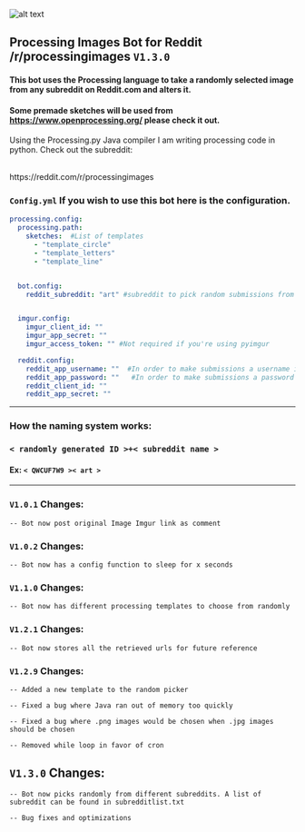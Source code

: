 ![alt text](https://i.imgur.com/yztjtDY.png "Logo Title Text 1")

## Processing Images Bot for Reddit /r/processingimages `V1.3.0`

#### This bot uses the Processing language to take a randomly selected image from any subreddit on Reddit.com and alters it.

#### Some premade sketches will be used from https://www.openprocessing.org/ please check it out.

Using the Processing.py Java compiler I am writing processing code in python.
Check out the subreddit:

<br/>
https://reddit.com/r/processingimages
<br/>

### `Config.yml` If you wish to use this bot here is the configuration.
```yaml
processing.config:
  processing.path:
    sketches:  #List of templates
      - "template_circle"
      - "template_letters"
      - "template_line"


  bot.config:
    reddit_subreddit: "art" #subreddit to pick random submissions from


  imgur.config:
    imgur_client_id: ""
    imgur_app_secret: ""
    imgur_access_token: "" #Not required if you're using pyimgur

  reddit.config:
    reddit_app_username: ""  #In order to make submissions a username is required
    reddit_app_password: ""   #In order to make submissions a password is required
    reddit_client_id: ""  
    reddit_app_secret: ""
```

---

### How the naming system works:
### `< randomly generated ID >+< subreddit name >`
#### Ex: `< QWCUF7W9 >< art >`

---

### `V1.0.1` Changes:
`-- Bot now post original Image Imgur link as comment`

### `V1.0.2` Changes:
`-- Bot now has a config function to sleep for x seconds`

### `V1.1.0` Changes:
`-- Bot now has different processing templates to choose from randomly`

### `V1.2.1` Changes:
`-- Bot now stores all the retrieved urls for future reference`

### `V1.2.9` Changes:
`-- Added a new template to the random picker`

`-- Fixed a bug where Java ran out of memory too quickly`

`-- Fixed a bug where .png images would be chosen when .jpg images should be chosen`

`-- Removed while loop in favor of cron`

## `V1.3.0` Changes:

`-- Bot now picks randomly from different subreddits. A list of subreddit can be found in subredditlist.txt`

`-- Bug fixes and optimizations`
